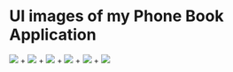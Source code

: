 # UI images of my Phone Book Application


![](Images/add.png) + ![](Images/Screen.png) + ![](Images/details.png) + ![](Images/EDIT.png) + ![](Images/delete.png) + ![](Images/delete2.png) 
